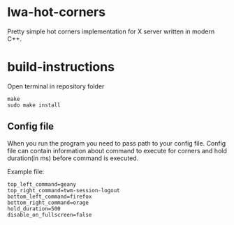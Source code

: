# lwa-hot-corners

Pretty simple hot corners implementation for X server written in modern C++.


# build-instructions
Open terminal in repository folder
```build-instructions
make
sudo make install
```

## Config file

When you run the program you need to pass path to your config file. Config file can contain information about command to execute for corners and hold duration(in ms) before command is executed. 


Example file:

```
top_left_command=geany
top_right_command=twm-session-logout
bottom_left_command=firefox
bottom_right_command=orage
hold_duration=500
disable_on_fullscreen=false
```
